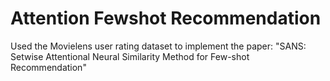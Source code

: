 # Attention Fewshot Recommendation  
  
Used the Movielens user rating dataset to implement the paper: "SANS: Setwise Attentional Neural Similarity
Method for Few-shot Recommendation"
